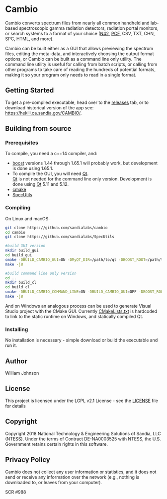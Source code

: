 # Cambio
Cambio converts spectrum files from nearly all common handheld and lab-based spectroscopic gamma radiation detectors, radiation portal monitors, or search systems to a format of your choice ([N42](https://www.nist.gov/programs-projects/ansiieee-n4242-standard), [PCF](https://prod-ng.sandia.gov/techlib-noauth/access-control.cgi/2017/179107.pdf), CSV, TXT, CHN, SPC, HTML, and more).

Cambio can be built either as a GUI that allows previewing the spectrum files, editing the meta-data, and interactively choosing the output format options, or Cambio can be built as a command line only utility.  The command line utility is useful for calling from batch scripts, or calling from other programs to take care of reading the hundreds of potential formats, making it so your program only needs to read in a single format.

## Getting Started
To get a pre-compiled executable, head over to the [releases](https://github.com/sandialabs/interspec/releases) tab, or to download historical version of the app see: https://hekili.ca.sandia.gov/CAMBIO/.

## Building from source
### Prerequisites
To compile, you need a c++14 compiler, and:
* [boost](https://www.boost.org/) versions 1.44 through 1.65.1 will probably 
work, but development is done using 1.65.1.
* To compile the GUI, you will need [Qt](https://www.qt.io/).  
[Qt](https://www.qt.io/) is not needed for the command line only version. 
Development is done using [Qt](https://www.qt.io/) 5.11 and 5.12.
* [cmake](https://cmake.org/)
* [SpecUtils](https://github.com/sandialabs/SpecUtils)

### Compiling
On Linux and macOS:
```bash
git clone https://github.com/sandialabs/cambio
cd cambio
git clone https://github.com/sandialabs/SpecUtils

#build GUI version
mkdir build_gui
cd build_gui
cmake -DBUILD_CAMBIO_GUI=ON -DMyQT_DIR=/path/to/qt -DBOOST_ROOT=/path/to/boost ..
make -j8

#build command line only version
cd ..
mkdir build_cl
cd build_cl
cmake -DBUILD_CAMBIO_COMMAND_LINE=ON -DBUILD_CAMBIO_GUI=OFF -DBOOST_ROOT=/path/to/boost ..
make -j8
```
And on Windows an analogous process can be used to generate Visual Studio project with the CMake GUI.  Currently [CMakeLists.txt](CMakeLists.txt) is hardcoded to link to the static runtime on Windows, and statically compiled Qt.


### Installing
No installation is necessary - simple download or build the executable and run it.

## Author
William Johnson

## License
This project is licensed under the LGPL v2.1 License - see the [LICENSE](LICENSE) file for details

## Copyright
Copyright 2018 National Technology & Engineering Solutions of Sandia, LLC (NTESS).
Under the terms of Contract DE-NA0003525 with NTESS, the U.S. Government retains certain rights in this software.

## Privacy Policy
Cambio does not collect any user information or statistics, and it does not  send or receive any information over the network (e.g., nothing is downloaded to, or leaves from your computer).

SCR #988

